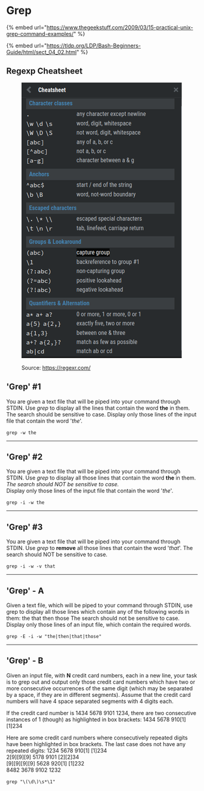 # Grep

{% embed url="https://www.thegeekstuff.com/2009/03/15-practical-unix-grep-command-examples/" %}

{% embed url="https://tldp.org/LDP/Bash-Beginners-Guide/html/sect_04_02.html" %}

## Regexp Cheatsheet

<figure><img src="../../.gitbook/assets/image (103).png" alt=""><figcaption><p>Source: <a href="https://regexr.com/">https://regexr.com/</a></p></figcaption></figure>

## 'Grep' #1

You are given a text file that will be piped into your command through STDIN. Use _grep_ to display all the lines that contain the word **the** in them. The search should be sensitive to case. Display only those lines of the input file that contain the word '_the_'.

```shell
grep -w the
```

***

## 'Grep' #2

You are given a text file that will be piped into your command through STDIN. Use _grep_ to display all those lines that contain the word **the** in them.\
_The search should NOT be sensitive to case._\
Display only those lines of the input file that contain the word '_the_'.

```shell
grep -i -w the
```

***

## 'Grep' #3

You are given a text file that will be piped into your command through STDIN. Use _grep_ to **remove** all those lines that contain the word '_that_'. The search should NOT be sensitive to case.

```shell
grep -i -w -v that
```

***

## 'Grep' - A

Given a text file, which will be piped to your command through STDIN, use grep to display all those lines which contain any of the following words in them: the that then those The search should not be sensitive to case. Display only those lines of an input file, which contain the required words.

```shell
grep -E -i -w "the|then|that|those"
```

***

## 'Grep' - B

Given an input file, with **N** credit card numbers, each in a new line, your task is to grep out and output only those credit card numbers which have two or more consecutive occurrences of the same digit (which may be separated by a space, if they are in different segments). Assume that the credit card numbers will have 4 space separated segments with 4 digits each.

If the credit card number is 1434 5678 9101 1234, there are two consecutive instances of 1 (though) as highlighted in box brackets: 1434 5678 910\[1] \[1]234

Here are some credit card numbers where consecutively repeated digits have been highlighted in box brackets. The last case does not have any repeated digits: 1234 5678 910\[1] \[1]234\
2\[9]\[9]\[9] 5178 9101 \[2]\[2]34\
\[9]\[9]\[9]\[9] 5628 920\[1] \[1]232\
8482 3678 9102 1232

```shell
grep "\(\d\)\s*\1"
```

##
